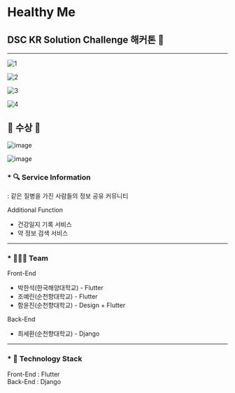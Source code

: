 # Healthy Me  

## DSC KR Solution Challenge 해커톤 🚩  

---
![1](https://github.com/Healthy-Me/healthy_me_frontend/assets/59801728/ac156eef-3dbd-492d-bc5d-3094345c48f0)


![2](https://github.com/Healthy-Me/healthy_me_frontend/assets/59801728/e57a9a47-ff05-4558-92a8-6b02e5a975f2)


![3](https://github.com/Healthy-Me/healthy_me_frontend/assets/59801728/aef43540-f213-4828-aa8b-e302352b0089)


![4](https://github.com/Healthy-Me/healthy_me_frontend/assets/59801728/f1c184ff-d908-43d7-bc8b-4c5974cf1f35)

## 🎺 수상 🎺
![image](https://user-images.githubusercontent.com/64149514/107139297-7e7e1800-695d-11eb-9b21-631501207176.png)

![image](https://user-images.githubusercontent.com/64149514/107143086-649cff00-6976-11eb-88c5-7f9e4b5c2577.png)

### * 🔍 Service Information
: 같은 질병을 가진 사람들의 정보 공유 커뮤니티  

Additional Function 
* 건강일지 기록 서비스  
* 약 정보 검색 서비스  

---

### * 👨‍👨‍👧 Team
Front-End
* 박한석(한국해양대학교) - Flutter  
* 조예린(순천향대학교) - Flutter  
* 함윤진(순천향대학교) - Design + Flutter  

Back-End
* 최세환(순천향대학교) - Django  

---

### * 🔔 Technology Stack
Front-End : Flutter  
Back-End : Django
